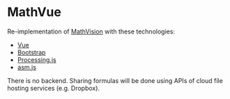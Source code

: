 # MathVue

Re-implementation of [MathVision](https://github.com/pbauermeister/MathVision) with these technologies:
- [Vue](https://vuejs.org/)
- [Bootstrap](https://getbootstrap.com/)
- [Processing.js](http://processingjs.org/)
- [asm.js](http://asmjs.org/)

There is no backend. Sharing formulas will be done using APIs of cloud file hosting services (e.g. Dropbox).

